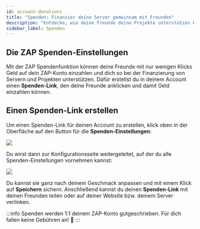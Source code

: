 ```yaml
---
id: account-donations
title: "Spenden: Finanzier deine Server gemeinsam mit Freunden"
description: "Entdecke, wie deine Freunde deine Projekte unterstützen können, indem sie direkt auf dein ZAP-Konto spenden → Jetzt mehr erfahren"
sidebar_label: Spenden
---
```


## Die ZAP Spenden-Einstellungen

Mit der ZAP Spendenfunktion können deine Freunde mit nur wenigen Klicks Geld auf dein ZAP-Konto einzahlen und dich so bei der Finanzierung von Servern und Projekten unterstützen. Dafür erstellst du in deinem Account einen **Spenden-Link**, den deine Freunde anklicken und damit Geld einzahlen können.

## Einen Spenden-Link erstellen

Um einen Spenden-Link für deinen Account zu erstellen, klick oben in der Oberfläche auf den Button für die **Spenden-Einstellungen**:

![](https://screensaver01.zap-hosting.com/index.php/s/9CA7ibPk8cWfP5R/preview)

Du wirst dann zur Konfigurationsseite weitergeleitet, auf der du alle Spenden-Einstellungen vornehmen kannst:

![](https://screensaver01.zap-hosting.com/index.php/s/7S75qTFGQjGp3jS/preview)

Du kannst sie ganz nach deinem Geschmack anpassen und mit einem Klick auf **Speichern** sichern.
Anschließend kannst du deinen **Spenden-Link** mit deinen Freunden teilen oder auf deiner Website bzw. deinem Server verlinken.

:::info
Spenden werden 1:1 deinem ZAP-Konto gutgeschrieben. Für dich fallen keine Gebühren an! 🙂
:::